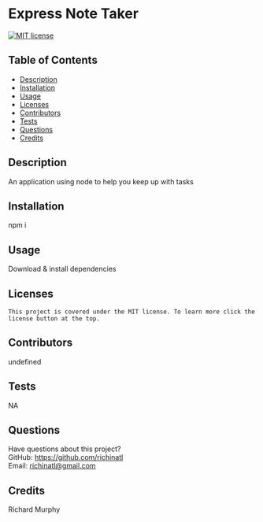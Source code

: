 # Express Note Taker

[![MIT license](https://img.shields.io/badge/License-MIT-blue.svg)](https://lbesson.mit-license.org/)

## Table of Contents

- [Description](#description)
- [Installation](#installation)
- [Usage](#usage)
- [Licenses](#licenses)
- [Contributors](#contributors)
- [Tests](#tests)
- [Questions](#questions)
- [Credits](#credits)

## Description

An application using node to help you keep up with tasks

## Installation

npm i

## Usage

Download & install dependencies

## Licenses

    This project is covered under the MIT license. To learn more click the license button at the top.

## Contributors

undefined

## Tests

NA

## Questions

Have questions about this project?  
 GitHub: https://github.com/richinatl  
 Email: richinatl@gmail.com

## Credits

Richard Murphy
